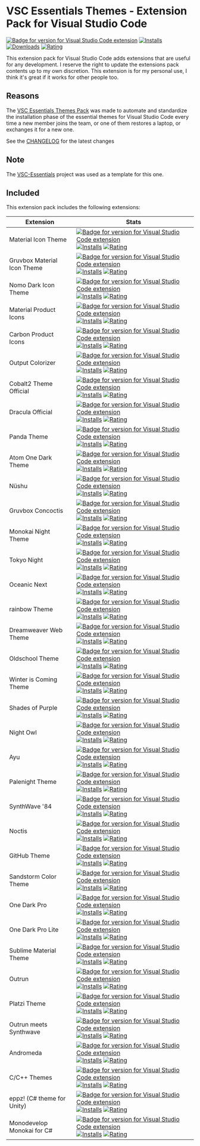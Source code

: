 # VSC Essentials Themes - Extension Pack for Visual Studio Code

[![Badge for version for Visual Studio Code extension](https://flat.badgen.net/vs-marketplace/v/Gydunhn.vsc-essentials-themes?color=blue)](https://marketplace.visualstudio.com/items?itemName=Gydunhn.vsc-essentials-themes) [![Installs](https://flat.badgen.net/vs-marketplace/i/Gydunhn.vsc-essentials-themes?color=blue)](https://marketplace.visualstudio.com/items?itemName=Gydunhn.vsc-essentials-themes) [![Downloads](https://flat.badgen.net/vs-marketplace/d/Gydunhn.vsc-essentials-themes?color=blue)](hhttps://marketplace.visualstudio.com/items?itemName=Gydunhn.vsc-essentials-themes) [![Rating](https://flat.badgen.net/vs-marketplace/rating/Gydunhn.vsc-essentials-themes?color=blue)](https://marketplace.visualstudio.com/items?itemName=Gydunhn.vsc-essentials-themes)

This extension pack for Visual Studio Code adds extensions that are useful for any development. I reserve the right to update the extensions pack contents up to my own discretion. This extension is for my personal use, I think it's great if it works for other people too.

## Reasons

The [VSC Essentials Themes Pack] was made to automate and standardize the installation phase of the essential themes for Visual Studio Code every time a new member joins the team, or one of them restores a laptop, or exchanges it for a new one.

See the [CHANGELOG](CHANGELOG.md) for the latest changes

## Note

The [VSC-Essentials] project was used as a template for this one.

## Included

This extension pack includes the following extensions:

| Extension                   | Stats                                                                                                                                                                                                                                                                                                                                                                                                                                                                                                                                                                                                                                                                            |
| --------------------------- | -------------------------------------------------------------------------------------------------------------------------------------------------------------------------------------------------------------------------------------------------------------------------------------------------------------------------------------------------------------------------------------------------------------------------------------------------------------------------------------------------------------------------------------------------------------------------------------------------------------------------------------------------------------------------------- |
| Material Icon Theme         | [![Badge for version for Visual Studio Code extension](https://flat.badgen.net/vs-marketplace/v/PKief.material-icon-theme?color=blue)](https://marketplace.visualstudio.com/items?itemName=PKief.material-icon-theme) [![Installs](https://flat.badgen.net/vs-marketplace/i/PKief.material-icon-theme?color=blue)](https://marketplace.visualstudio.com/items?itemName=PKief.material-icon-theme) [![Rating](https://flat.badgen.net/vs-marketplace/rating/PKief.material-icon-theme?color=blue)](https://marketplace.visualstudio.com/items?itemName=PKief.material-icon-theme)                                                                                                 |
| Gruvbox Material Icon Theme | [![Badge for version for Visual Studio Code extension](https://flat.badgen.net/vs-marketplace/v/JonathanHarty.gruvbox-material-icon-theme?color=blue)](https://marketplace.visualstudio.com/items?itemName=JonathanHarty.gruvbox-material-icon-theme) [![Installs](https://flat.badgen.net/vs-marketplace/i/JonathanHarty.gruvbox-material-icon-theme?color=blue)](https://marketplace.visualstudio.com/items?itemName=JonathanHarty.gruvbox-material-icon-theme) [![Rating](https://flat.badgen.net/vs-marketplace/rating/JonathanHarty.gruvbox-material-icon-theme?color=blue)](https://marketplace.visualstudio.com/items?itemName=JonathanHarty.gruvbox-material-icon-theme) |
| Nomo Dark Icon Theme        | [![Badge for version for Visual Studio Code extension](https://flat.badgen.net/vs-marketplace/v/be5invis.vscode-icontheme-nomo-dark?color=blue)](https://marketplace.visualstudio.com/items?itemName=be5invis.vscode-icontheme-nomo-dark) [![Installs](https://flat.badgen.net/vs-marketplace/i/be5invis.vscode-icontheme-nomo-dark?color=blue)](https://marketplace.visualstudio.com/items?itemName=be5invis.vscode-icontheme-nomo-dark) [![Rating](https://flat.badgen.net/vs-marketplace/rating/be5invis.vscode-icontheme-nomo-dark?color=blue)](https://marketplace.visualstudio.com/items?itemName=be5invis.vscode-icontheme-nomo-dark)                                     |
| Material Product Icons      | [![Badge for version for Visual Studio Code extension](https://flat.badgen.net/vs-marketplace/v/PKief.material-product-icons?color=blue)](https://marketplace.visualstudio.com/items?itemName=PKief.material-product-icons) [![Installs](https://flat.badgen.net/vs-marketplace/i/PKief.material-product-icons?color=blue)](https://marketplace.visualstudio.com/items?itemName=PKief.material-product-icons) [![Rating](https://flat.badgen.net/vs-marketplace/rating/PKief.material-product-icons?color=blue)](https://marketplace.visualstudio.com/items?itemName=PKief.material-product-icons)                                                                               |
| Carbon Product Icons        | [![Badge for version for Visual Studio Code extension](https://flat.badgen.net/vs-marketplace/v/antfu.icons-carbon?color=blue)](https://marketplace.visualstudio.com/items?itemName=antfu.icons-carbon) [![Installs](https://flat.badgen.net/vs-marketplace/i/antfu.icons-carbon?color=blue)](https://marketplace.visualstudio.com/items?itemName=antfu.icons-carbon) [![Rating](https://flat.badgen.net/vs-marketplace/rating/antfu.icons-carbon?color=blue)](https://marketplace.visualstudio.com/items?itemName=antfu.icons-carbon)                                                                                                                                           |
| Output Colorizer            | [![Badge for version for Visual Studio Code extension](https://flat.badgen.net/vs-marketplace/v/IBM.output-colorizer?color=blue)](https://marketplace.visualstudio.com/items?itemName=IBM.output-colorizer) [![Installs](https://flat.badgen.net/vs-marketplace/i/IBM.output-colorizer?color=blue)](https://marketplace.visualstudio.com/items?itemName=IBM.output-colorizer) [![Rating](https://flat.badgen.net/vs-marketplace/rating/IBM.output-colorizer?color=blue)](https://marketplace.visualstudio.com/items?itemName=IBM.output-colorizer)                                                                                                                               |
| Cobalt2 Theme Official      | [![Badge for version for Visual Studio Code extension](https://flat.badgen.net/vs-marketplace/v/wesbos.theme-cobalt2?color=blue)](https://marketplace.visualstudio.com/items?itemName=wesbos.theme-cobalt2) [![Installs](https://flat.badgen.net/vs-marketplace/i/wesbos.theme-cobalt2?color=blue)](https://marketplace.visualstudio.com/items?itemName=wesbos.theme-cobalt2) [![Rating](https://flat.badgen.net/vs-marketplace/rating/wesbos.theme-cobalt2?color=blue)](https://marketplace.visualstudio.com/items?itemName=wesbos.theme-cobalt2)                                                                                                                               |
| Dracula Official            | [![Badge for version for Visual Studio Code extension](https://flat.badgen.net/vs-marketplace/v/dracula-theme.theme-dracula?color=blue)](https://marketplace.visualstudio.com/items?itemName=dracula-theme.theme-dracula) [![Installs](https://flat.badgen.net/vs-marketplace/i/dracula-theme.theme-dracula?color=blue)](https://marketplace.visualstudio.com/items?itemName=dracula-theme.theme-dracula) [![Rating](https://flat.badgen.net/vs-marketplace/rating/dracula-theme.theme-dracula?color=blue)](https://marketplace.visualstudio.com/items?itemName=dracula-theme.theme-dracula)                                                                                     |
| Panda Theme                 | [![Badge for version for Visual Studio Code extension](https://flat.badgen.net/vs-marketplace/v/tinkertrain.theme-panda?color=blue)](https://marketplace.visualstudio.com/items?itemName=tinkertrain.theme-panda) [![Installs](https://flat.badgen.net/vs-marketplace/i/tinkertrain.theme-panda?color=blue)](https://marketplace.visualstudio.com/items?itemName=tinkertrain.theme-panda) [![Rating](https://flat.badgen.net/vs-marketplace/rating/tinkertrain.theme-panda?color=blue)](https://marketplace.visualstudio.com/items?itemName=tinkertrain.theme-panda)                                                                                                             |
| Atom One Dark Theme         | [![Badge for version for Visual Studio Code extension](https://flat.badgen.net/vs-marketplace/v/akamud.vscode-theme-onedark?color=blue)](https://marketplace.visualstudio.com/items?itemName=akamud.vscode-theme-onedark) [![Installs](https://flat.badgen.net/vs-marketplace/i/akamud.vscode-theme-onedark?color=blue)](https://marketplace.visualstudio.com/items?itemName=akamud.vscode-theme-onedark) [![Rating](https://flat.badgen.net/vs-marketplace/rating/akamud.vscode-theme-onedark?color=blue)](https://marketplace.visualstudio.com/items?itemName=akamud.vscode-theme-onedark)                                                                                     |
| Nüshu                       | [![Badge for version for Visual Studio Code extension](https://flat.badgen.net/vs-marketplace/v/wheredoesyourmindgo.nushu-vscode-theme?color=blue)](https://marketplace.visualstudio.com/items?itemName=wheredoesyourmindgo.nushu-vscode-theme) [![Installs](https://flat.badgen.net/vs-marketplace/i/wheredoesyourmindgo.nushu-vscode-theme?color=blue)](https://marketplace.visualstudio.com/items?itemName=wheredoesyourmindgo.nushu-vscode-theme) [![Rating](https://flat.badgen.net/vs-marketplace/rating/wheredoesyourmindgo.nushu-vscode-theme?color=blue)](https://marketplace.visualstudio.com/items?itemName=wheredoesyourmindgo.nushu-vscode-theme)                   |
| Gruvbox Concoctis           | [![Badge for version for Visual Studio Code extension](https://flat.badgen.net/vs-marketplace/v/wheredoesyourmindgo.gruvbox-concoctis?color=blue)](https://marketplace.visualstudio.com/items?itemName=wheredoesyourmindgo.gruvbox-concoctis) [![Installs](https://flat.badgen.net/vs-marketplace/i/wheredoesyourmindgo.gruvbox-concoctis?color=blue)](https://marketplace.visualstudio.com/items?itemName=wheredoesyourmindgo.gruvbox-concoctis) [![Rating](https://flat.badgen.net/vs-marketplace/rating/wheredoesyourmindgo.gruvbox-concoctis?color=blue)](https://marketplace.visualstudio.com/items?itemName=wheredoesyourmindgo.gruvbox-concoctis)                         |
| Monokai Night Theme         | [![Badge for version for Visual Studio Code extension](https://flat.badgen.net/vs-marketplace/v/fabiospampinato.vscode-monokai-night?color=blue)](https://marketplace.visualstudio.com/items?itemName=fabiospampinato.vscode-monokai-night) [![Installs](https://flat.badgen.net/vs-marketplace/i/fabiospampinato.vscode-monokai-night?color=blue)](https://marketplace.visualstudio.com/items?itemName=fabiospampinato.vscode-monokai-night) [![Rating](https://flat.badgen.net/vs-marketplace/rating/fabiospampinato.vscode-monokai-night?color=blue)](https://marketplace.visualstudio.com/items?itemName=fabiospampinato.vscode-monokai-night)                               |
| Tokyo Night                 | [![Badge for version for Visual Studio Code extension](https://flat.badgen.net/vs-marketplace/v/enkia.tokyo-night?color=blue)](https://marketplace.visualstudio.com/items?itemName=enkia.tokyo-night) [![Installs](https://flat.badgen.net/vs-marketplace/i/enkia.tokyo-night?color=blue)](https://marketplace.visualstudio.com/items?itemName=enkia.tokyo-night) [![Rating](https://flat.badgen.net/vs-marketplace/rating/enkia.tokyo-night?color=blue)](https://marketplace.visualstudio.com/items?itemName=enkia.tokyo-night)                                                                                                                                                 |
| Oceanic Next                | [![Badge for version for Visual Studio Code extension](https://flat.badgen.net/vs-marketplace/v/mhartington.Oceanic-Next?color=blue)](https://marketplace.visualstudio.com/items?itemName=mhartington.Oceanic-Next) [![Installs](https://flat.badgen.net/vs-marketplace/i/mhartington.Oceanic-Next?color=blue)](https://marketplace.visualstudio.com/items?itemName=mhartington.Oceanic-Next) [![Rating](https://flat.badgen.net/vs-marketplace/rating/mhartington.Oceanic-Next?color=blue)](https://marketplace.visualstudio.com/items?itemName=mhartington.Oceanic-Next)                                                                                                       |
| rainbow Theme               | [![Badge for version for Visual Studio Code extension](https://flat.badgen.net/vs-marketplace/v/gerane.Theme-rainbow?color=blue)](https://marketplace.visualstudio.com/items?itemName=gerane.Theme-rainbow) [![Installs](https://flat.badgen.net/vs-marketplace/i/gerane.Theme-rainbow?color=blue)](https://marketplace.visualstudio.com/items?itemName=gerane.Theme-rainbow) [![Rating](https://flat.badgen.net/vs-marketplace/rating/gerane.Theme-rainbow?color=blue)](https://marketplace.visualstudio.com/items?itemName=gerane.Theme-rainbow)                                                                                                                               |
| Dreamweaver Web Theme       | [![Badge for version for Visual Studio Code extension](https://flat.badgen.net/vs-marketplace/v/Persephona.theme-dreamweaverweb?color=blue)](https://marketplace.visualstudio.com/items?itemName=Persephona.theme-dreamweaverweb) [![Installs](https://flat.badgen.net/vs-marketplace/i/Persephona.theme-dreamweaverweb?color=blue)](https://marketplace.visualstudio.com/items?itemName=Persephona.theme-dreamweaverweb) [![Rating](https://flat.badgen.net/vs-marketplace/rating/Persephona.theme-dreamweaverweb?color=blue)](https://marketplace.visualstudio.com/items?itemName=Persephona.theme-dreamweaverweb)                                                             |
| Oldschool Theme             | [![Badge for version for Visual Studio Code extension](https://flat.badgen.net/vs-marketplace/v/EricsonWillians.oldschool-theme?color=blue)](https://marketplace.visualstudio.com/items?itemName=EricsonWillians.oldschool-theme) [![Installs](https://flat.badgen.net/vs-marketplace/i/EricsonWillians.oldschool-theme?color=blue)](https://marketplace.visualstudio.com/items?itemName=EricsonWillians.oldschool-theme) [![Rating](https://flat.badgen.net/vs-marketplace/rating/EricsonWillians.oldschool-theme?color=blue)](https://marketplace.visualstudio.com/items?itemName=EricsonWillians.oldschool-theme)                                                             |
| Winter is Coming Theme      | [![Badge for version for Visual Studio Code extension](https://flat.badgen.net/vs-marketplace/v/johnpapa.winteriscoming?color=blue)](https://marketplace.visualstudio.com/items?itemName=johnpapa.winteriscoming) [![Installs](https://flat.badgen.net/vs-marketplace/i/johnpapa.winteriscoming?color=blue)](https://marketplace.visualstudio.com/items?itemName=johnpapa.winteriscoming) [![Rating](https://flat.badgen.net/vs-marketplace/rating/johnpapa.winteriscoming?color=blue)](https://marketplace.visualstudio.com/items?itemName=johnpapa.winteriscoming)                                                                                                             |
| Shades of Purple            | [![Badge for version for Visual Studio Code extension](https://flat.badgen.net/vs-marketplace/v/ahmadawais.shades-of-purple?color=blue)](https://marketplace.visualstudio.com/items?itemName=ahmadawais.shades-of-purple) [![Installs](https://flat.badgen.net/vs-marketplace/i/ahmadawais.shades-of-purple?color=blue)](https://marketplace.visualstudio.com/items?itemName=ahmadawais.shades-of-purple) [![Rating](https://flat.badgen.net/vs-marketplace/rating/ahmadawais.shades-of-purple?color=blue)](https://marketplace.visualstudio.com/items?itemName=ahmadawais.shades-of-purple)                                                                                     |
| Night Owl                   | [![Badge for version for Visual Studio Code extension](https://flat.badgen.net/vs-marketplace/v/sdras.night-owl?color=blue)](https://marketplace.visualstudio.com/items?itemName=sdras.night-owl) [![Installs](https://flat.badgen.net/vs-marketplace/i/sdras.night-owl?color=blue)](https://marketplace.visualstudio.com/items?itemName=sdras.night-owl) [![Rating](https://flat.badgen.net/vs-marketplace/rating/sdras.night-owl?color=blue)](https://marketplace.visualstudio.com/items?itemName=sdras.night-owl)                                                                                                                                                             |
| Ayu                         | [![Badge for version for Visual Studio Code extension](https://flat.badgen.net/vs-marketplace/v/teabyii.ayu?color=blue)](https://marketplace.visualstudio.com/items?itemName=teabyii.ayu) [![Installs](https://flat.badgen.net/vs-marketplace/i/teabyii.ayu?color=blue)](https://marketplace.visualstudio.com/items?itemName=teabyii.ayu) [![Rating](https://flat.badgen.net/vs-marketplace/rating/teabyii.ayu?color=blue)](https://marketplace.visualstudio.com/items?itemName=teabyii.ayu)                                                                                                                                                                                     |
| Palenight Theme             | [![Badge for version for Visual Studio Code extension](https://flat.badgen.net/vs-marketplace/v/whizkydee.material-palenight-theme?color=blue)](https://marketplace.visualstudio.com/items?itemName=whizkydee.material-palenight-theme) [![Installs](https://flat.badgen.net/vs-marketplace/i/whizkydee.material-palenight-theme?color=blue)](https://marketplace.visualstudio.com/items?itemName=whizkydee.material-palenight-theme) [![Rating](https://flat.badgen.net/vs-marketplace/rating/whizkydee.material-palenight-theme?color=blue)](https://marketplace.visualstudio.com/items?itemName=whizkydee.material-palenight-theme)                                           |
| SynthWave '84               | [![Badge for version for Visual Studio Code extension](https://flat.badgen.net/vs-marketplace/v/RobbOwen.synthwave-vscode?color=blue)](https://marketplace.visualstudio.com/items?itemName=RobbOwen.synthwave-vscode) [![Installs](https://flat.badgen.net/vs-marketplace/i/RobbOwen.synthwave-vscode?color=blue)](https://marketplace.visualstudio.com/items?itemName=RobbOwen.synthwave-vscode) [![Rating](https://flat.badgen.net/vs-marketplace/rating/RobbOwen.synthwave-vscode?color=blue)](https://marketplace.visualstudio.com/items?itemName=RobbOwen.synthwave-vscode)                                                                                                 |
| Noctis                      | [![Badge for version for Visual Studio Code extension](https://flat.badgen.net/vs-marketplace/v/liviuschera.noctis?color=blue)](https://marketplace.visualstudio.com/items?itemName=liviuschera.noctis) [![Installs](https://flat.badgen.net/vs-marketplace/i/liviuschera.noctis?color=blue)](https://marketplace.visualstudio.com/items?itemName=liviuschera.noctis) [![Rating](https://flat.badgen.net/vs-marketplace/rating/liviuschera.noctis?color=blue)](https://marketplace.visualstudio.com/items?itemName=liviuschera.noctis)                                                                                                                                           |
| GitHub Theme                | [![Badge for version for Visual Studio Code extension](https://flat.badgen.net/vs-marketplace/v/GitHub.github-vscode-theme?color=blue)](https://marketplace.visualstudio.com/items?itemName=GitHub.github-vscode-theme) [![Installs](https://flat.badgen.net/vs-marketplace/i/GitHub.github-vscode-theme?color=blue)](https://marketplace.visualstudio.com/items?itemName=GitHub.github-vscode-theme) [![Rating](https://flat.badgen.net/vs-marketplace/rating/GitHub.github-vscode-theme?color=blue)](https://marketplace.visualstudio.com/items?itemName=GitHub.github-vscode-theme)                                                                                           |
| Sandstorm Color Theme       | [![Badge for version for Visual Studio Code extension](https://flat.badgen.net/vs-marketplace/v/Bardleware.sandstorm?color=blue)](https://marketplace.visualstudio.com/items?itemName=Bardleware.sandstorm) [![Installs](https://flat.badgen.net/vs-marketplace/i/Bardleware.sandstorm?color=blue)](https://marketplace.visualstudio.com/items?itemName=Bardleware.sandstorm) [![Rating](https://flat.badgen.net/vs-marketplace/rating/Bardleware.sandstorm?color=blue)](https://marketplace.visualstudio.com/items?itemName=Bardleware.sandstorm)                                                                                                                               |
| One Dark Pro                | [![Badge for version for Visual Studio Code extension](https://flat.badgen.net/vs-marketplace/v/zhuangtongfa.Material-theme?color=blue)](https://marketplace.visualstudio.com/items?itemName=zhuangtongfa.Material-theme) [![Installs](https://flat.badgen.net/vs-marketplace/i/zhuangtongfa.Material-theme?color=blue)](https://marketplace.visualstudio.com/items?itemName=zhuangtongfa.Material-theme) [![Rating](https://flat.badgen.net/vs-marketplace/rating/zhuangtongfa.Material-theme?color=blue)](https://marketplace.visualstudio.com/items?itemName=zhuangtongfa.Material-theme)                                                                                     |
| One Dark Pro Lite           | [![Badge for version for Visual Studio Code extension](https://flat.badgen.net/vs-marketplace/v/zhuangtongfa.One-dark-pro?color=blue)](https://marketplace.visualstudio.com/items?itemName=zhuangtongfa.One-dark-pro) [![Installs](https://flat.badgen.net/vs-marketplace/i/zhuangtongfa.One-dark-pro?color=blue)](https://marketplace.visualstudio.com/items?itemName=zhuangtongfa.One-dark-pro) [![Rating](https://flat.badgen.net/vs-marketplace/rating/zhuangtongfa.One-dark-pro?color=blue)](https://marketplace.visualstudio.com/items?itemName=zhuangtongfa.One-dark-pro)                                                                                                 |
| Sublime Material Theme      | [![Badge for version for Visual Studio Code extension](https://flat.badgen.net/vs-marketplace/v/jprestidge.theme-material-theme?color=blue)](https://marketplace.visualstudio.com/items?itemName=jprestidge.theme-material-theme) [![Installs](https://flat.badgen.net/vs-marketplace/i/jprestidge.theme-material-theme?color=blue)](https://marketplace.visualstudio.com/items?itemName=jprestidge.theme-material-theme) [![Rating](https://flat.badgen.net/vs-marketplace/rating/jprestidge.theme-material-theme?color=blue)](https://marketplace.visualstudio.com/items?itemName=jprestidge.theme-material-theme)                                                             |
| Outrun                      | [![Badge for version for Visual Studio Code extension](https://flat.badgen.net/vs-marketplace/v/samrapdev.outrun?color=blue)](https://marketplace.visualstudio.com/items?itemName=samrapdev.outrun) [![Installs](https://flat.badgen.net/vs-marketplace/i/samrapdev.outrun?color=blue)](https://marketplace.visualstudio.com/items?itemName=samrapdev.outrun) [![Rating](https://flat.badgen.net/vs-marketplace/rating/samrapdev.outrun?color=blue)](https://marketplace.visualstudio.com/items?itemName=samrapdev.outrun)                                                                                                                                                       |
| Platzi Theme                | [![Badge for version for Visual Studio Code extension](https://flat.badgen.net/vs-marketplace/v/codevars.platzi-theme-for-vs-code?color=blue)](https://marketplace.visualstudio.com/items?itemName=codevars.platzi-theme-for-vs-code) [![Installs](https://flat.badgen.net/vs-marketplace/i/codevars.platzi-theme-for-vs-code?color=blue)](https://marketplace.visualstudio.com/items?itemName=codevars.platzi-theme-for-vs-code) [![Rating](https://flat.badgen.net/vs-marketplace/rating/codevars.platzi-theme-for-vs-code?color=blue)](https://marketplace.visualstudio.com/items?itemName=codevars.platzi-theme-for-vs-code)                                                 |
| Outrun meets Synthwave      | [![Badge for version for Visual Studio Code extension](https://flat.badgen.net/vs-marketplace/v/codevars.outrun-meets-synthwave?color=blue)](https://marketplace.visualstudio.com/items?itemName=codevars.outrun-meets-synthwave) [![Installs](https://flat.badgen.net/vs-marketplace/i/codevars.outrun-meets-synthwave?color=blue)](https://marketplace.visualstudio.com/items?itemName=codevars.outrun-meets-synthwave) [![Rating](https://flat.badgen.net/vs-marketplace/rating/codevars.outrun-meets-synthwave?color=blue)](https://marketplace.visualstudio.com/items?itemName=codevars.outrun-meets-synthwave)                                                             |
| Andromeda                   | [![Badge for version for Visual Studio Code extension](https://flat.badgen.net/vs-marketplace/v/EliverLara.andromeda?color=blue)](https://marketplace.visualstudio.com/items?itemName=EliverLara.andromeda) [![Installs](https://flat.badgen.net/vs-marketplace/i/EliverLara.andromeda?color=blue)](https://marketplace.visualstudio.com/items?itemName=EliverLara.andromeda) [![Rating](https://flat.badgen.net/vs-marketplace/rating/EliverLara.andromeda?color=blue)](https://marketplace.visualstudio.com/items?itemName=EliverLara.andromeda)                                                                                                                               |
| C/C++ Themes                | [![Badge for version for Visual Studio Code extension](https://flat.badgen.net/vs-marketplace/v/ms-vscode.cpptools-themes?color=blue)](https://marketplace.visualstudio.com/items?itemName=ms-vscode.cpptools-themes) [![Installs](https://flat.badgen.net/vs-marketplace/i/ms-vscode.cpptools-themes?color=blue)](https://marketplace.visualstudio.com/items?itemName=ms-vscode.cpptools-themes) [![Rating](https://flat.badgen.net/vs-marketplace/rating/ms-vscode.cpptools-themes?color=blue)](https://marketplace.visualstudio.com/items?itemName=ms-vscode.cpptools-themes)                                                                                                 |
| eppz! (C# theme for Unity)  | [![Badge for version for Visual Studio Code extension](https://flat.badgen.net/vs-marketplace/v/eppz.eppz-code?color=blue)](https://marketplace.visualstudio.com/items?itemName=eppz.eppz-code) [![Installs](https://flat.badgen.net/vs-marketplace/i/eppz.eppz-code?color=blue)](https://marketplace.visualstudio.com/items?itemName=eppz.eppz-code) [![Rating](https://flat.badgen.net/vs-marketplace/rating/eppz.eppz-code?color=blue)](https://marketplace.visualstudio.com/items?itemName=eppz.eppz-code)                                                                                                                                                                   |
| Monodevelop Monokai for C#  | [![Badge for version for Visual Studio Code extension](https://flat.badgen.net/vs-marketplace/v/AryanAhire.monodevelop-monokai?color=blue)](https://marketplace.visualstudio.com/items?itemName=AryanAhire.monodevelop-monokai) [![Installs](https://flat.badgen.net/vs-marketplace/i/AryanAhire.monodevelop-monokai?color=blue)](https://marketplace.visualstudio.com/items?itemName=AryanAhire.monodevelop-monokai) [![Rating](https://flat.badgen.net/vs-marketplace/rating/AryanAhire.monodevelop-monokai?color=blue)](https://marketplace.visualstudio.com/items?itemName=AryanAhire.monodevelop-monokai)                                                                   |

[VSC Essentials Themes Pack]: https://marketplace.visualstudio.com/items?itemName=Gydunhn.vsc-essentials-themes
[VSC-Essentials]: https://github.com/Gydunhn/VSC-Essentials
